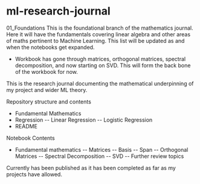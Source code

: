 # ml-research-journal
01_Foundations
This is the foundational branch of the mathematics journal. Here it will have the fundamentals covering linear algebra and other areas of maths pertinent to Machine Learning. This list will be updated as and when the notebooks get expanded.

* Workbook has gone through matrices, orthogonal matrices, spectral decomposition, and now starting on SVD. This will form the back bone of the workbook for now. 

This is the research journal documenting the mathematical underpinning of my project and wider ML theory.

Repository structure and contents

* Fundamental Mathematics
* Regression
   -- Linear Regression
   -- Logistic Regression
* README


Notebook Contents

* Fundamental mathematics
  -- Matrices
  -- Basis
  -- Span
  -- Orthogonal Matrices
  -- Spectral Decomposition
  -- SVD
  -- Further review topics

Currently has been published as it has been completed as far as my projects have allowed.
